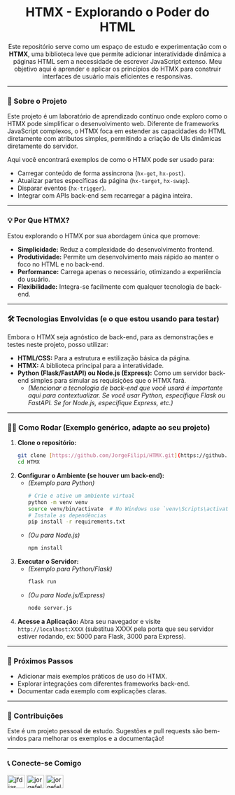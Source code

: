 <h1 align="center"> HTMX - Explorando o Poder do HTML</h1>

<p align="center">
  Este repositório serve como um espaço de estudo e experimentação com o <strong>HTMX</strong>, uma biblioteca leve que permite adicionar interatividade dinâmica a páginas HTML sem a necessidade de escrever JavaScript extenso. Meu objetivo aqui é aprender e aplicar os princípios do HTMX para construir interfaces de usuário mais eficientes e responsivas.
</p>

---

### 🚀 Sobre o Projeto

Este projeto é um laboratório de aprendizado contínuo onde exploro como o HTMX pode simplificar o desenvolvimento web. Diferente de frameworks JavaScript complexos, o HTMX foca em estender as capacidades do HTML diretamente com atributos simples, permitindo a criação de UIs dinâmicas diretamente do servidor.

Aqui você encontrará exemplos de como o HTMX pode ser usado para:

-   Carregar conteúdo de forma assíncrona (`hx-get`, `hx-post`).
-   Atualizar partes específicas da página (`hx-target`, `hx-swap`).
-   Disparar eventos (`hx-trigger`).
-   Integrar com APIs back-end sem recarregar a página inteira.

---

### 💡 Por Que HTMX?

Estou explorando o HTMX por sua abordagem única que promove:

-   **Simplicidade:** Reduz a complexidade do desenvolvimento frontend.
-   **Produtividade:** Permite um desenvolvimento mais rápido ao manter o foco no HTML e no back-end.
-   **Performance:** Carrega apenas o necessário, otimizando a experiência do usuário.
-   **Flexibilidade:** Integra-se facilmente com qualquer tecnologia de back-end.

---

### 🛠️ Tecnologias Envolvidas (e o que estou usando para testar)

Embora o HTMX seja agnóstico de back-end, para as demonstrações e testes neste projeto, posso utilizar:

-   **HTML/CSS:** Para a estrutura e estilização básica da página.
-   **HTMX:** A biblioteca principal para a interatividade.
-   **Python (Flask/FastAPI) ou Node.js (Express):** Como um servidor back-end simples para simular as requisições que o HTMX fará.
    * *(Mencionar a tecnologia de back-end que você usará é importante aqui para contextualizar. Se você usar Python, especifique Flask ou FastAPI. Se for Node.js, especifique Express, etc.)*

---

### 👨‍💻 Como Rodar (Exemplo genérico, adapte ao seu projeto)

1.  **Clone o repositório:**
    ```bash
    git clone [https://github.com/JorgeFilipi/HTMX.git](https://github.com/JorgeFilipi/HTMX.git)
    cd HTMX
    ```
2.  **Configurar o Ambiente (se houver um back-end):**
    * *(Exemplo para Python)*
        ```bash
        # Crie e ative um ambiente virtual
        python -m venv venv
        source venv/bin/activate  # No Windows use `venv\Scripts\activate`
        # Instale as dependências
        pip install -r requirements.txt
        ```
    * *(Ou para Node.js)*
        ```bash
        npm install
        ```
3.  **Executar o Servidor:**
    * *(Exemplo para Python/Flask)*
        ```bash
        flask run
        ```
    * *(Ou para Node.js/Express)*
        ```bash
        node server.js
        ```
4.  **Acesse a Aplicação:**
    Abra seu navegador e visite `http://localhost:XXXX` (substitua XXXX pela porta que seu servidor estiver rodando, ex: 5000 para Flask, 3000 para Express).

---

### 🔮 Próximos Passos

-   Adicionar mais exemplos práticos de uso do HTMX.
-   Explorar integrações com diferentes frameworks back-end.
-   Documentar cada exemplo com explicações claras.

---

### 🤝 Contribuições

Este é um projeto pessoal de estudo. Sugestões e pull requests são bem-vindos para melhorar os exemplos e a documentação!

---

### 📞 Conecte-se Comigo

<p align="left">
  <a href="https://linkedin.com/in/jfdias" target="_blank"><img align="center" src="https://raw.githubusercontent.com/rahuldkjain/github-profile-readme-generator/master/src/images/icons/Social/linked-in-alt.svg" alt="jfdias" height="30" width="40" /></a>
  <a href="mailto:jorgefelipe1986@gmail.com" target="_blank"><img align="center" src="https://img.icons8.com/color/48/000000/gmail-new.png" alt="jorgefelipe1986@gmail.com" height="30" width="40" /></a>
  <a href="https://discord.gg/jorgefelipe1986" target="_blank"><img align="center" src="https://raw.githubusercontent.com/rahuldkjain/github-profile-readme-generator/master/src/images/icons/Social/discord.svg" alt="jorgefelipe1986" height="30" width="40" /></a>
  </p>

